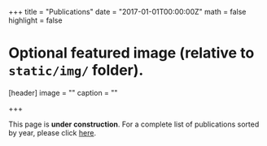 +++
title = "Publications"
date = "2017-01-01T00:00:00Z"
math = false
highlight = false

# Optional featured image (relative to `static/img/` folder).
[header]
image = ""
caption = ""

+++

This page is **under construction**. For a complete list of publications sorted by year, please click [here](/publications/).
